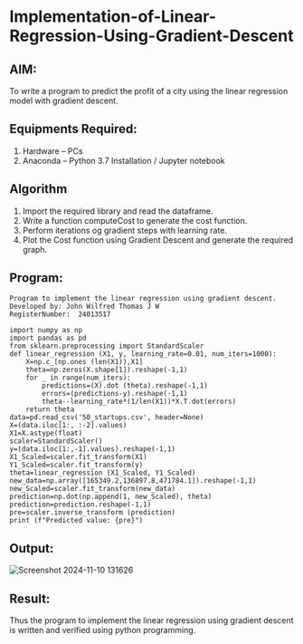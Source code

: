 # Implementation-of-Linear-Regression-Using-Gradient-Descent

## AIM:
To write a program to predict the profit of a city using the linear regression model with gradient descent.

## Equipments Required:
1. Hardware – PCs
2. Anaconda – Python 3.7 Installation / Jupyter notebook

## Algorithm
1. Import the required library and read the dataframe.
2. Write a function computeCost to generate the cost function.
3. Perform iterations og gradient steps with learning rate.
4. Plot the Cost function using Gradient Descent and generate the required graph.

## Program:
```
Program to implement the linear regression using gradient descent.
Developed by: John Wilfred Thomas J W
RegisterNumber:  24013517
```
```
import numpy as np
import pandas as pd
from sklearn.preprocessing import StandardScaler
def linear_regression (X1, y, learning_rate=0.01, num_iters=1000):
    X=np.c_[np.ones (len(X1)),X1]
    theta=np.zeros(X.shape[1]).reshape(-1,1)
    for _ in range(num_iters):
        predictions=(X).dot (theta).reshape(-1,1)
        errors=(predictions-y).reshape(-1,1)
        theta--learning_rate*(1/len(X1))*X.T.dot(errors)
    return theta
data=pd.read_csv('50_startups.csv', header=None)
X=(data.iloc[1:, :-2].values)
X1=X.astype(float)
scaler=StandardScaler()
y=(data.iloc[1:,-1].values).reshape(-1,1)
X1_Scaled=scaler.fit_transform(X1)
Y1_Scaled=scaler.fit_transform(y)
theta=linear_regression (X1_Scaled, Y1_Scaled)
new_data=np.array([165349.2,136897.8,471784.1]).reshape(-1,1)
new_Scaled=scaler.fit_transform(new_data)
prediction=np.dot(np.append(1, new_Scaled), theta)
prediction=prediction.reshape(-1,1)
pre=scaler.inverse_transform (prediction)
print (f"Predicted value: {pre}")
```

## Output:
![Screenshot 2024-11-10 131626](https://github.com/user-attachments/assets/31af4869-812a-46ba-8bd7-253d4afdfef9)

## Result:
Thus the program to implement the linear regression using gradient descent is written and verified using python programming.
